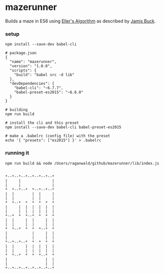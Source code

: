 # mazerunner

Builds a maze in ES6 using [Eller's Algorithm](http://www.neocomputer.org/projects/eller.html) as described by [Jamis Buck](http://weblog.jamisbuck.org/2010/12/29/maze-generation-eller-s-algorithm).

### setup

```
npm install --save-dev babel-cli

# package.json
{
  "name": "mazerunner",
  "version": "1.0.0",
  "scripts": {
    "build": "babel src -d lib"
  },
  "devDependencies": {
    "babel-cli": "~6.7.7",
    "babel-preset-es2015": "~6.6.0"
  }
}

# building
npm run build

# install the cli and this preset
npm install --save-dev babel-cli babel-preset-es2015

# make a .babelrc (config file) with the preset
echo '{ "presets": ["es2015"] }' > .babelrc
```

### running it

```
npm run build && node /Users/raganwald/github/mazerunner/lib/index.js


*--*--*--*--*--*--*--*
|     |              |
|     |              |
*  *--*--*  *--*--*--*
|  |        |  |     |
|  |        |  |     |
*  *--*  *  *  *  *  *
|     |  |  |  |  |  |
|     |  |  |  |  |  |
*--*  *  *--*  *  *  *
|  |     |  |     |  |
|  |     |  |     |  |
*  *--*  *  *  *--*  *
|           |     |  |
|           |     |  |
*--*--*--*  *  *  *  *
|  |     |  |  |  |  |
|  |     |  |  |  |  |
*  *--*  *  *  *--*  *
|                 |  |
|                 |  |
*--*--*--*--*--*--*--*
```
